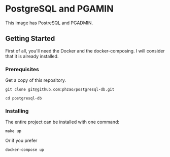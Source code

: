 # PostgreSQL and PGAMIN

This image has PostreSQL and PGADMIN.   

## Getting Started

First of all, you'll need the Docker and the docker-composing. I will consider that it is already installed.

### Prerequisites

Get a copy of this repository.  

```
git clone git@github.com:phzao/postgresql-db.git
```
```
cd postgresql-db
```
### Installing

The entire project can be installed with one command:
```
make up
```
Or if you prefer
```
docker-compose up
```